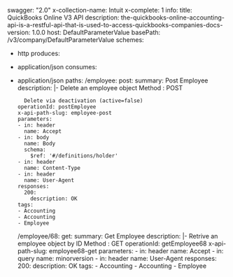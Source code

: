 swagger: "2.0"
x-collection-name: Intuit
x-complete: 1
info:
  title: QuickBooks Online V3 API
  description: the-quickbooks-online-accounting-api-is-a-restful-api-that-is-used-to-access-quickbooks-companies-docs-
  version: 1.0.0
host: DefaultParameterValue
basePath: /v3/company/DefaultParameterValue
schemes:
- http
produces:
- application/json
consumes:
- application/json
paths:
  /employee:
    post:
      summary: Post Employee
      description: |-
        Delete an employee object
        Method : POST

        Delete via deactivation (active=false)
      operationId: postEmployee
      x-api-path-slug: employee-post
      parameters:
      - in: header
        name: Accept
      - in: body
        name: Body
        schema:
          $ref: '#/definitions/holder'
      - in: header
        name: Content-Type
      - in: header
        name: User-Agent
      responses:
        200:
          description: OK
      tags:
      - Accounting
      - Accounting
      - Employee
  /employee/68:
    get:
      summary: Get Employee
      description: |-
        Retrive an employee object by ID
        Method : GET
      operationId: getEmployee68
      x-api-path-slug: employee68-get
      parameters:
      - in: header
        name: Accept
      - in: query
        name: minorversion
      - in: header
        name: User-Agent
      responses:
        200:
          description: OK
      tags:
      - Accounting
      - Accounting
      - Employee